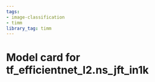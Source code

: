 ```yaml
---
tags:
- image-classification
- timm
library_tag: timm
---
```

# Model card for tf_efficientnet_l2.ns_jft_in1k